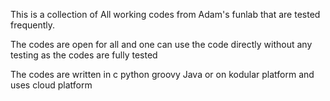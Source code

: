 
This is a collection of All working codes from Adam's funlab that are tested frequently. 

The codes are open for all and one can use the code directly without any testing as the codes are fully tested

The codes are written in c python groovy Java or on kodular platform and uses cloud platform
